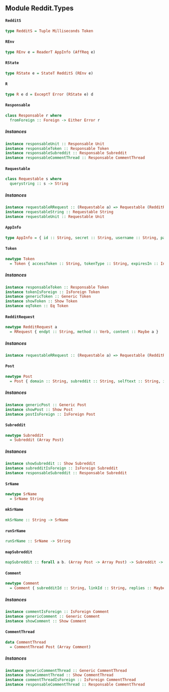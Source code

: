 ## Module Reddit.Types

#### `RedditS`

``` purescript
type RedditS = Tuple Milliseconds Token
```

#### `REnv`

``` purescript
type REnv e = ReaderT AppInfo (AffReq e)
```

#### `RState`

``` purescript
type RState e = StateT RedditS (REnv e)
```

#### `R`

``` purescript
type R e d = ExceptT Error (RState e) d
```

#### `Responsable`

``` purescript
class Responsable r where
  fromForeign :: Foreign -> Either Error r
```

##### Instances
``` purescript
instance responsableUnit :: Responsable Unit
instance responsableToken :: Responsable Token
instance responsableSubreddit :: Responsable Subreddit
instance responsableCommentThread :: Responsable CommentThread
```

#### `Requestable`

``` purescript
class Requestable s where
  querystring :: s -> String
```

##### Instances
``` purescript
instance requestableRRequest :: (Requestable a) => Requestable (RedditRequest a)
instance requestableString :: Requestable String
instance requestableUnit :: Requestable Unit
```

#### `AppInfo`

``` purescript
type AppInfo = { id :: String, secret :: String, username :: String, password :: String, userAgent :: String }
```

#### `Token`

``` purescript
newtype Token
  = Token { accessToken :: String, tokenType :: String, expiresIn :: Int, scope :: String }
```

##### Instances
``` purescript
instance responsableToken :: Responsable Token
instance tokenIsForeign :: IsForeign Token
instance genericToken :: Generic Token
instance showToken :: Show Token
instance eqToken :: Eq Token
```

#### `RedditRequest`

``` purescript
newtype RedditRequest a
  = RRequest { endpt :: String, method :: Verb, content :: Maybe a }
```

##### Instances
``` purescript
instance requestableRRequest :: (Requestable a) => Requestable (RedditRequest a)
```

#### `Post`

``` purescript
newtype Post
  = Post { domain :: String, subreddit :: String, selftext :: String, id :: String, author :: String, subredditId :: String, isSelf :: Boolean, permalink :: String, name :: String, created :: Int, url :: String, title :: String }
```

##### Instances
``` purescript
instance genericPost :: Generic Post
instance showPost :: Show Post
instance postIsForeign :: IsForeign Post
```

#### `Subreddit`

``` purescript
newtype Subreddit
  = Subreddit (Array Post)
```

##### Instances
``` purescript
instance showSubreddit :: Show Subreddit
instance subredditIsForeign :: IsForeign Subreddit
instance responsableSubreddit :: Responsable Subreddit
```

#### `SrName`

``` purescript
newtype SrName
  = SrName String
```

#### `mkSrName`

``` purescript
mkSrName :: String -> SrName
```

#### `runSrName`

``` purescript
runSrName :: SrName -> String
```

#### `mapSubreddit`

``` purescript
mapSubreddit :: forall a b. (Array Post -> Array Post) -> Subreddit -> Subreddit
```

#### `Comment`

``` purescript
newtype Comment
  = Comment { subredditId :: String, linkId :: String, replies :: Maybe (Array Comment), id :: String, author :: String, parentId :: String, body :: String, subreddit :: String, name :: String, created :: Int }
```

##### Instances
``` purescript
instance commentIsForeign :: IsForeign Comment
instance genericComment :: Generic Comment
instance showComment :: Show Comment
```

#### `CommentThread`

``` purescript
data CommentThread
  = CommentThread Post (Array Comment)
```

##### Instances
``` purescript
instance genericCommentThread :: Generic CommentThread
instance showCommentThread :: Show CommentThread
instance commentThreadIsForeign :: IsForeign CommentThread
instance responsableCommentThread :: Responsable CommentThread
```


